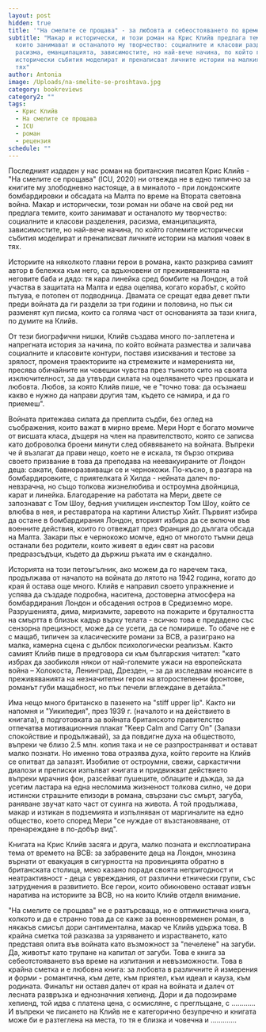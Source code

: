 ```yaml
---
layout: post
hidden: true
title: '"На смелите се прощава" - за любовта и себеостояването по време на война'
subtitle: "Макар и исторически, и този роман на Крис Клийв предлага темите,
  които занимават и останалото му творчество: социалните и класови разделения,
  расизма, еманципацията, зависимостите, но най-вече начина, по който големите
  исторически събития моделират и пренаписват личните истории на малкия човек в
  тях"
author: Antonia
image: /Uploads/na-smelite-se-proshtava.jpg
category: bookreviews
category2: ""
tags:
  - Крис Клийв
  - На смелите се прощава
  - ICU
  - роман
  - рецензия
schedule: ""
---
```

Последният издаден у нас роман на британския писател Крис Клийв - "На смелите се прощава" (ICU, 2020) ни отвежда не в едно типично за книгите му злободневно настояще, а в миналото - при лондонските бомбардировки и обсадата на Малта по време на Втората световна война. Макар и исторически, този роман ни обаче на свой ред ни предлага темите, които занимават и останалото му творчество: социалните и класови разделения, расизма, еманципацията, зависимостите, но най-вече начина, по който големите исторически събития моделират и пренаписват личните истории на малкия човек в тях. 

Историите на няколкото главни герои в романа, както разкрива самият автор в бележка към него, са вдъхновени от преживяванията на неговите баба и дядо: тя кара линейка сред бомбите на Лондон, а той участва в защитата на Малта и едва оцелява, когато корабът, с който пътува, е потопен от подводница. Двамата се срещат едва девет пъти преди войната да ги раздели за три години и половина, но пък си разменят куп писма, които са голяма част от основанията за тази книга, по думите на Клийв.

От тези биографични нишки, Клийв създава много по-заплетена и напрегната история за начина, по който войната размества и заличава социалните и класовите контури, поставя изисквания и тестове за зрялост, променя траекториите на стремежите и намеренията ни, пресява обичайните ни човешки чувства през тънкото сито на своята изключителност, за да утвърди силата на оцеляването чрез прошката и любовта. Любов, за която Клийв пише, че е "точно това: да осъзнаеш какво е нужно да направи другия там, където се намира, и да го приемеш".   

Войната притежава силата да преплита съдби, без оглед на съображения, които важат в мирно време. Мери Норт е богато момиче от висшата класа, дъщеря на член на правителството, която се записва като доброволка броени минути след обявяването на войната. Въпреки че й възлагат да прави нещо, което не е искала, тя бързо открива своето призвание в това да преподава на неевакуираните от Лондон деца: сакати, бавноразвиващи се и чернокожи. По-късно, в разгара на бомбардировките, с приятелката й Хилда - нейната далеч по-невзрачна, но също толкова жизнелюбива и остроумна двойнцица, карат и линейка. Благодарение на работата на Мери, двете се запознават с Том Шоу, бедния училищен инспектор Том Шоу, който се влюбва в нея, и реставратора на картини Алистър Хийт. Първият избира да остане в бомбардирания Лондон, вторият избира да се включи във военните действия, които го отвеждат през Франция до дългата обсада на Малта. Закари пък е чернокожо момче, едно от многото тъмни деца останали без родители, които живеят в един свят на расови предразсъдъци, където да държиш ръката им е скандално. 

Историята на този петоъгълник, ако можем да го наречем така, продължава от началото на войната до лятото на 1942 година, когато до края й остава още много. Клийв е направил своето упражнение и успява да създаде подробна, наситена, достоверна атмосфера на бомбардирания Лондон и обсадения остров в Средиземно море. Разрушенията, дима, миризмите, заревото на пожарите и бруталността на смъртта в близък кадър върху телата - всичко това е предадено със сензорна прецизност, може да се усети, да се помирише. То обаче не е с мащаб, типичен за класическите романи за ВСВ, а разиграно на малка, камерна сцена с дълбок психологически реализъм. Както самият Клийв пише в предговора си към българския читател: "като избрах да заобиколя някои от най-големите ужаси на европейската война – Холокоста, Ленинград, Дрезден, – за да изследвам нюансите в преживяванията на незначителни герои на второстепенни фронтове, романът губи мащабност, но пък печели вглеждане в детайла."

Има нещо много британско в пазенето на "stiff upper lip". Както ни напомня и "Уикипедия", през 1939 г. (началото и на действието в книгата), в подготовката за войната британското правителство отпечатва мотивационния плакат "Keep Calm and Carry On" (Запази спокойствие и продължавай), за да повдигне духа на обществото, въпреки че близо 2.5 млн. копия така и не се разпространяват и остават малко познати. Но именно това отразява духа, който героите на Клийв се опитват да запазят. Изобилие от остроумни, свежи, саркастични диалози и преписки изпълват книгата и придвижват действието въпреки мрачния фон, разсейват пушеците, облаците и дъжда, за да усетим ластара на една несломима жизненост толкова силно, че дори истински страшните епизоди в романа, свързани със смърт, загуба, раняване звучат като част от суинга на живота. А той продължава, макар и изтикан в подземията и изпълняван от маргиналите на едно общество, което според Мери "се нуждае от възстановяване, от пренареждане в по-добър вид". 

Книгата на Крис Клийв засяга и друга, малко позната и експлоатирана тема от времето на ВСВ: за забравените деца на Лондон, мнозина върнати от евакуация в сигурността на провинцията обратно в британската столица, меко казано поради своята непригодност и неатрактивност - деца с увреждания, от различни етнически групи, със затруднения в развитието. Все герои, които обикновено остават извън наратива на историите за ВСВ, но на които Клийв отделя внимание. 

"На смелите се прощава" не е разтърсваща, но е оптимистична книга, колкото и да е странно това да се каже за военновременен роман, в някакъв смисъл дори сантиментална, макар че Клийв удържа това. В крайна сметка той разказва за узряването и израстването, като представя опита във войната като възможност за "печелене" на загуби. Да, животът като трупане на капитал от загуби. Това е книга за себеотстояването във време на изпитания и невъзможности. Това в крайна сметка и е любовна книга: за любовта в различните й измерения и форми - романтична, към дете, към приятел, към идеал и кауза, към родината. Финалът ни оставя далеч от края на войната и далеч от лесната развръзка и еднозначния хепиенд. Дори и да подозираме хепиенд, той идва с платена цена, с осмисляне, с преглъщане, с ............ И въпреки че писането на Клийв не е категорично безупречно и книгата може би е разтеглена на места, то тя е близка и човечна и .............